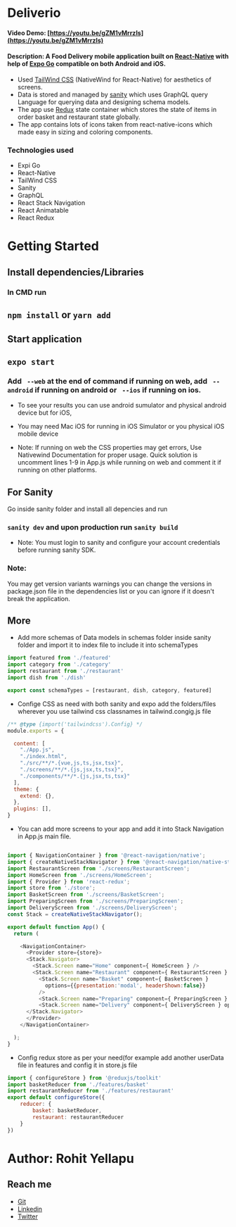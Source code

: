 # Deliverio
#### Video Demo: [https://youtu.be/gZM1vMrrzIs](https://youtu.be/gZM1vMrrzIs)
#### Description: A Food Delivery mobile application built on [React-Native](https://reactnative.dev/) with help of [Expo Go](https://expo.dev/) compatible on both Android and iOS.
* Used [TailWind CSS](https://www.nativewind.dev/) (NativeWind for React-Native) for aesthetics of screens.
* Data is stored and managed by [sanity](https://www.sanity.io/) which uses GraphQL query Language for querying data and designing schema models.
* The app use [Redux](https://redux.js.org/) state container which stores the state of items in order basket and restaurant state globally.
* The app contains lots of icons taken from react-native-icons which made easy in sizing and coloring components.

### Technologies used
* Expi Go
* React-Native
* TailWind CSS
* Sanity
* GraphQL
* React Stack Navigation
* React Animatable
* React Redux

# Getting Started

## Install dependencies/Libraries
### In CMD run
## `npm install` or `yarn add`

## Start application

## `expo start`

### Add  ` --web` at the end of command if running on web, add ` --android` if running on android or ` --ios` if running on ios.

* To see your results you can use android sumulator and physical android device but for iOS,
* You may need Mac iOS for running in iOS Simulator or you physical iOS mobile device

* Note: If running on web the CSS properties may get errors, Use Nativewind Documentation for proper usage. Quick solution is uncomment lines 1-9 in App.js while running on web and comment it if running on other platforms.

## For Sanity
Go inside sanity folder and install all depencies and run
### `sanity dev` and upon production run `sanity build`

* Note: You must login to sanity and configure your account credentials before running sanity SDK.

### Note:
You may get version variants warnings you can change the versions in package.json file in the dependencies list or you can ignore if it doesn't break the application.

## More
* Add more schemas of Data models in schemas folder inside sanity folder and import it to index file to include it into schemaTypes
```javascript
import featured from './featured'
import category from './category'
import restaurant from './restaurant'
import dish from './dish'

export const schemaTypes = [restaurant, dish, category, featured]
```
* Confige CSS as need with both sanity and expo add the folders/files wherever you use tailwind css classnames in tailwind.congig.js file

```javascript
/** @type {import('tailwindcss').Config} */
module.exports = {

  content: [
    "./App.js",
    "./index.html",
    "./src/**/*.{vue,js,ts,jsx,tsx}",
    "./screens/**/*.{js,jsx,ts,tsx}",
    "./components/**/*.{js,jsx,ts,tsx}"
  ],
  theme: {
    extend: {},
  },
  plugins: [],
}

```
* You can add more screens to your app and add it into Stack Navigation in App.js main file.
```javascript

import { NavigationContainer } from '@react-navigation/native';
import { createNativeStackNavigator } from '@react-navigation/native-stack';
import RestaurantScreen from './screens/RestaurantScreen';
import HomeScreen from './screens/HomeScreen';
import { Provider } from 'react-redux';
import store from './store';
import BasketScreen from './screens/BasketScreen';
import PreparingScreen from './screens/PreparingScreen';
import DeliveryScreen from './screens/DeliveryScreen';
const Stack = createNativeStackNavigator();

export default function App() {
  return (

    <NavigationContainer>
      <Provider store={store}>
      <Stack.Navigator>
        <Stack.Screen name="Home" component={ HomeScreen } />
        <Stack.Screen name="Restaurant" component={ RestaurantScreen } />
          <Stack.Screen name="Basket" component={ BasketScreen }
            options={{presentation:'modal', headerShown:false}}
          />
          <Stack.Screen name="Preparing" component={ PreparingScreen } options={ { presentation: 'fullScreenModal', headerShown: false } } />
          <Stack.Screen name="Delivery" component={ DeliveryScreen } options={ { presentation: 'fullScreenModal', headerShown: false } } />
      </Stack.Navigator>
      </Provider>
    </NavigationContainer>

  );
}
```

* Config redux store as per your need(for example add another userData file in features and config it in store.js file
```javascript
import { configureStore } from '@reduxjs/toolkit'
import basketReducer from './features/basket'
import restaurantReducer from './features/restaurant'
export default configureStore({
    reducer: {
        basket: basketReducer,
        restaurant: restaurantReducer
    }
})
```


# Author: Rohit Yellapu
## Reach me
* [Git](https://github.com/rohityellapu)
* [Linkedin](https://www.linkedin.com/in/rohit-yellapu)
* [Twitter](https://twitter.com/rohit_yellapu)